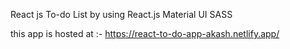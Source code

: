 React js To-do List by using
React.js
Material UI
SASS

this app is hosted at :-
https://react-to-do-app-akash.netlify.app/
